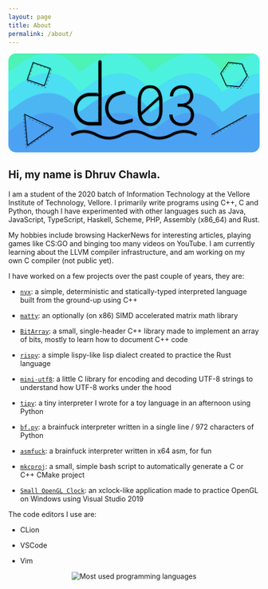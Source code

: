 ```yaml
---
layout: page
title: About
permalink: /about/
---
```


<div style="margin-bottom: 10px; margin-top: 15px">
  <img src="/assets/images/header.png" style="border-radius: 15px">
</div>

## Hi, my name is Dhruv Chawla.

I am a student of the 2020 batch of Information Technology at the Vellore Institute of Technology, Vellore. I primarily write programs using C++, C and Python, though I have experimented with other languages such as Java, JavaScript, TypeScript, Haskell, Scheme, PHP, Assembly (x86_64) and Rust.

My hobbies include browsing HackerNews for interesting articles, playing games like CS:GO and binging too many videos on YouTube. I am currently learning about the LLVM compiler infrastructure, and am working on my own C compiler (not public yet).

I have worked on a few projects over the past couple of years, they are:

- [`nyx`][nyx-link]: a simple, deterministic and statically-typed interpreted language built from the ground-up using C++

- [`matty`][matty-link]: an optionally (on x86) SIMD accelerated matrix math library

- [`BitArray`][bitarray-link]: a small, single-header C++ library made to implement an array of bits, mostly to learn how to document C++ code

- [`rispy`][rispy-link]: a simple lispy-like lisp dialect created to practice the Rust language

- [`mini-utf8`][mini-utf8-link]: a little C library for encoding and decoding UTF-8 strings to understand how UTF-8 works under the hood

- [`tipy`][tipy-link]: a tiny interpreter I wrote for a toy language in an afternoon using Python

- [`bf.py`][bf.py-link]: a brainfuck interpreter written in a single line / 972 characters of Python

- [`asmfuck`][asmfuck-link]: a brainfuck interpreter written in x64 asm, for fun

- [`mkcproj`][mkcproj-link]: a small, simple bash script to automatically generate a C or C++ CMake project

- [`Small OpenGL Clock`][small-opengl-clock-link]: an xclock-like application made to practice OpenGL on Windows using Visual Studio 2019

[nyx-link]: https://github.com/dc03/nyx
[matty-link]: https://github.com/dc03/matty
[bitarray-link]: https://github.com/dc03/BitArray
[rispy-link]: https://github.com/dc03/rispy
[mini-utf8-link]: https://github.com/dc03/mini-utf8
[tipy-link]: https://github.com/dc03/tipy
[bf.py-link]: https://github.com/dc03/bf.py
[asmfuck-link]: https://github.com/dc03/asmfuck
[mkcproj-link]: https://github.com/dc03/mkcproj
[small-opengl-clock-link]: https://github.com/dc03/Small-OpenGL-clock

The code editors I use are:
- CLion

- VSCode

- Vim

<div style="display: flex; width: 100%; justify-content: center">
  <img
    src="https://github-readme-stats.vercel.app/api/top-langs/?username=dc03&layout=compact"
    class="languages"
    alt="Most used programming languages"
  />
</div>
